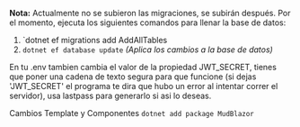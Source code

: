 **Nota:** Actualmente no se subieron las migraciones, se subirán después. Por el momento, ejecuta los siguientes 
comandos para llenar la base de datos:

1. `dotnet ef migrations add AddAllTables
2. `dotnet ef database update` *(Aplica los cambios a la base de datos)*

En tu .env tambien cambia el valor de la propiedad JWT_SECRET, tienes que poner una cadena de texto segura para que funcione (si dejas 'JWT_SECRET' el programa te dira que hubo un error al intentar correr el servidor), usa lastpass para generarlo si asi lo deseas.

Cambios Template y Componentes
`dotnet add package MudBlazor` 
